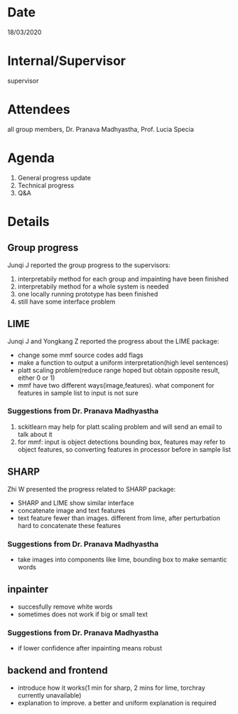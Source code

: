 # Date
18/03/2020

# Internal/Supervisor
supervisor

# Attendees
all group members, Dr. Pranava Madhyastha, Prof. Lucia Specia

# Agenda
1. General progress update
2. Technical progress
3. Q&A

# Details
## Group progress
Junqi J reported the group progress to the supervisors:
1. interpretabily method for each group and impainting have been finished
2. interpretabily method for a whole system is needed
3. one locally running prototype has been finished
4. still have some interface problem

## LIME
Junqi J and Yongkang Z reported the progress about the LIME package:

* change some mmf source codes add flags
* make a function to output a uniform interpretation(high level sentences)
* platt scaling problem(reduce range hoped but obtain opposite result, either 0 or 1)
* mmf have two different ways(image,features). what component for features in sample list to input is not sure


### Suggestions from Dr. Pranava Madhyastha
1. sckitlearn may help for platt scaling problem and will send an email to talk about it
2. for mmf: input is object detections bounding box, features may refer to object features, so converting features in processor before in sample list

## SHARP
Zhi W presented the progress related to SHARP package:

* SHARP and LIME show similar interface
* concatenate image and text features
* text feature fewer than images. different from lime, after perturbation hard to concatenate these features
### Suggestions from Dr. Pranava Madhyastha
* take images into components like lime, bounding box to make semantic words


## inpainter
* succesfully remove white words
* sometimes does not work if big or small text
### Suggestions from Dr. Pranava Madhyastha
* if lower confidence after inpainting means robust

## backend and frontend
* introduce how it works(1 min for sharp, 2 mins for lime, torchray currently unavailable)
* explanation to improve. a better and uniform explanation is required
